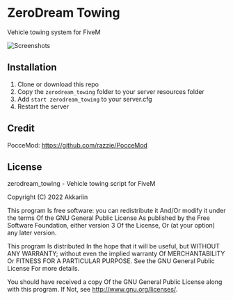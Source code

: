 # ZeroDream Towing
Vehicle towing system for FiveM

![Screenshots](https://i.imgur.com/tStbDzL.png)

## Installation
1. Clone or download this repo
2. Copy the `zerodream_towing` folder to your server resources folder
3. Add `start zerodream_towing` to your server.cfg
4. Restart the server

## Credit
PocceMod: https://github.com/razzie/PocceMod

## License
zerodream_towing - Vehicle towing script for FiveM

Copyright (C) 2022 Akkariin

This program Is free software: you can redistribute it And/Or modify it under the terms Of the GNU General Public License As published by the Free Software Foundation, either version 3 Of the License, Or (at your option) any later version.

This program Is distributed In the hope that it will be useful, but WITHOUT ANY WARRANTY; without even the implied warranty Of MERCHANTABILITY Or FITNESS FOR A PARTICULAR PURPOSE. See the GNU General Public License For more details.

You should have received a copy Of the GNU General Public License along with this program. If Not, see http://www.gnu.org/licenses/.